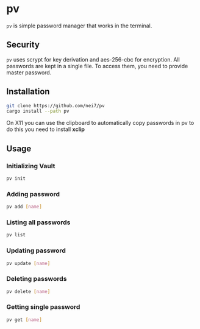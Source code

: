 # pv

`pv` is simple password manager that works in the terminal.

## Security

`pv` uses scrypt for key derivation and aes-256-cbc for encryption. All passwords are kept in a single file.
To access them, you need to provide master password.

## Installation

```bash
git clone https://github.com/nei7/pv
cargo install --path pv
```

On X11 you can use the clipboard to automatically copy passwords in pv to do this you need to install **xclip**

## Usage

### Initializing Vault

```bash
pv init
```

### Adding password

```bash
pv add [name]
```

### Listing all passwords

```bash
pv list
```

### Updating password

```bash
pv update [name]
```

### Deleting passwords

```bash
pv delete [name]
```

### Getting single password

```bash
pv get [name]
```
